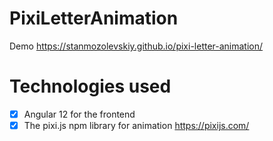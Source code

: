 # PixiLetterAnimation

Demo 
https://stanmozolevskiy.github.io/pixi-letter-animation/

# Technologies used 

- [x] Angular 12 for the frontend
- [x] The pixi.js npm library for animation https://pixijs.com/
